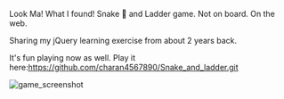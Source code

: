 Look Ma! What I found! Snake :snake: and Ladder game. Not on board. On the web.

Sharing my jQuery learning exercise from about 2 years back.

It's fun playing now as well. Play it here:https://github.com/charan4567890/Snake_and_ladder.git

![game_screenshot](https://github.com/charan4567890/Snake_and_ladder.git)
